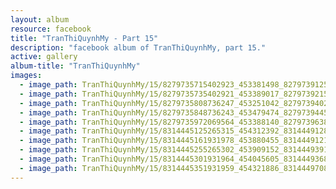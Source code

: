 ```yaml
---
layout: album
resource: facebook
title: "TranThiQuynhMy - Part 15"
description: "facebook album of TranThiQuynhMy, part 15."
active: gallery
album-title: "TranThiQuynhMy"
images:
  - image_path: TranThiQuynhMy/15/8279735715402923_453381498_8279739125402582_6123975955767266601_n.jpg
  - image_path: TranThiQuynhMy/15/8279735735402921_453389017_8279739215402573_9143660224173712150_n.jpg
  - image_path: TranThiQuynhMy/15/8279735808736247_453251042_8279739402069221_8778687361561209543_n.jpg
  - image_path: TranThiQuynhMy/15/8279735848736243_453479474_8279739445402550_1666688884031203596_n.jpg
  - image_path: TranThiQuynhMy/15/8279735972069564_453388140_8279739638735864_1625084871900452069_n.jpg
  - image_path: TranThiQuynhMy/15/8314445125265315_454312392_8314449128598248_432458879169468166_n.jpg
  - image_path: TranThiQuynhMy/15/8314445161931978_453880455_8314449121931582_2135081829556945872_n.jpg
  - image_path: TranThiQuynhMy/15/8314445255265302_453909152_8314449391931555_1703358181471673235_n.jpg
  - image_path: TranThiQuynhMy/15/8314445301931964_454045605_8314449368598224_4518621410873856323_n.jpg
  - image_path: TranThiQuynhMy/15/8314445351931959_454321886_8314449708598190_8512900091151898389_n.jpg
---
```

